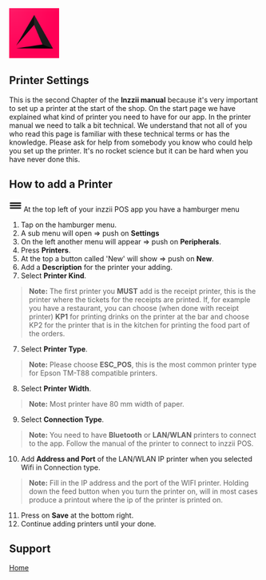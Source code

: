 <img src="../Assets/Pictures/play_store_512.png" alt="inzzii logo" width="100"/>

## Printer Settings
This is the second Chapter of the **Inzzii manual** because it's very important to set up a printer at the start of the shop. On the start page we have explained what kind of printer you need to have for our app.
In the printer manual we need to talk a bit technical. We understand that not all of you who read this page is familiar with these technical terms or has the knowledge. Please ask for help from somebody you know who could help you set up the printer. It's no rocket science but it can be hard when you have never done this.

## How to add a Printer

<img src="../Assets/Pictures/Hmenu.png" alt="hamburgermenu" width="25" height="25"/> At the top left of your inzzii POS app you have a hamburger menu 
1. Tap on the hamburger menu.
2. A sub menu will open => push on **Settings**
3. On the left another menu will appear => push on **Peripherals**. 
4. Press **Printers**.
5. At the top a button called 'New' will show => push on **New**.
5. Add a **Description** for the printer your adding.
6. Select **Printer Kind**.
> **Note:**  The first printer you **MUST** add is the receipt printer, this is the printer where the tickets for the receipts are printed. If, for example you have a restaurant, you can choose (when done with receipt printer) **KP1** for printing drinks on the printer at the bar and choose KP2 for the printer that is in the kitchen for printing the food part of the orders.
7. Select **Printer Type**. 
> **Note:**  Please choose **ESC_POS**, this is the most common printer type for Epson TM-T88 compatible printers.
8. Select **Printer Width**.
> **Note:**  Most printer have 80 mm width of paper.
9. Select **Connection Type**.
> **Note:** You need to have **Bluetooth** or **LAN/WLAN** printers to connect to the app. Follow the manual of the printer to connect to inzzii POS.
10. Add **Address and Port** of the LAN/WLAN IP printer when you selected Wifi in Connection type. 
> **Note:**  Fill in the IP address and the port of the WIFI printer. Holding down the feed button when you turn the printer on, will in most cases produce a printout where the ip of the printer is printed on.
11. Press on **Save** at the bottom right.
12. Continue adding printers until your done. 


## Support
[Home](../index.md)
